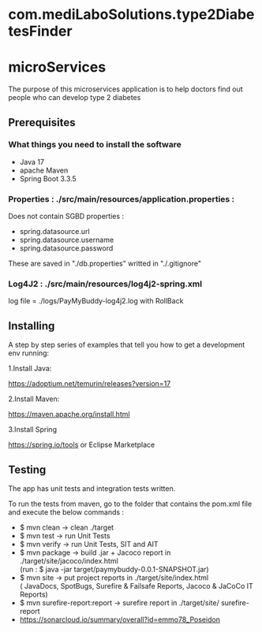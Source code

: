# com.mediLaboSolutions.type2DiabetesFinder
# microServices

The purpose of this microservices application is to help doctors find out people who can develop type 2 diabetes

## Prerequisites

### What things you need to install the software

- Java 17
- apache Maven
- Spring Boot 3.3.5

### Properties : ./src/main/resources/application.properties :

Does not contain SGBD properties : 
 - spring.datasource.url
 - spring.datasource.username
 - spring.datasource.password

These are saved in "./db.properties" writted in "./.gitignore"

### Log4J2 : ./src/main/resources/log4j2-spring.xml
log file  = ./logs/PayMyBuddy-log4j2.log with RollBack

## Installing

A step by step series of examples that tell you how to get a development env running:

1.Install Java:

https://adoptium.net/temurin/releases?version=17

2.Install Maven:

https://maven.apache.org/install.html

3.Install Spring

https://spring.io/tools
or Eclipse Marketplace

## Testing

The app has unit tests and integration tests written.

To run the tests from maven, go to the folder that contains the pom.xml file and execute the below commands :

- $ mvn clean		→ clean ./target
- $ mvn test		→ run Unit Tests
- $ mvn verify		→ run Unit Tests, SIT and AIT
- $ mvn package		→ build .jar + Jacoco report in ./target/site/jacoco/index.html  
					(run : $ java -jar target/paymybuddy-0.0.1-SNAPSHOT.jar)
- $ mvn site 		→ put project reports in ./target/site/index.html  
					( JavaDocs, SpotBugs, Surefire & Failsafe Reports, Jacoco & JaCoCo IT Reports)
- $ mvn surefire-report:report → surefire report in	./target/site/ surefire-report
- https://sonarcloud.io/summary/overall?id=emmo78_Poseidon






